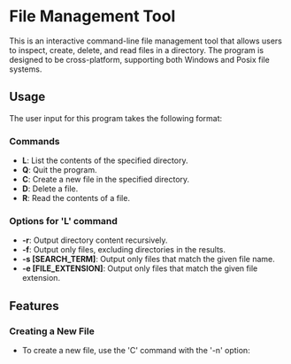 # File Management Tool

This is an interactive command-line file management tool that allows users to inspect, create, delete, and read files in a directory. The program is designed to be cross-platform, supporting both Windows and Posix file systems.

## Usage

The user input for this program takes the following format:

### Commands

- **L**: List the contents of the specified directory.
- **Q**: Quit the program.
- **C**: Create a new file in the specified directory.
- **D**: Delete a file.
- **R**: Read the contents of a file.

### Options for 'L' command

- **-r**: Output directory content recursively.
- **-f**: Output only files, excluding directories in the results.
- **-s [SEARCH_TERM]**: Output only files that match the given file name.
- **-e [FILE_EXTENSION]**: Output only files that match the given file extension.

## Features

### Creating a New File

- To create a new file, use the 'C' command with the '-n' option:
